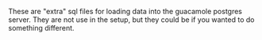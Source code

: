 These are "extra" sql files for loading data into the guacamole postgres
server.  They are not use in the setup, but they could be if you wanted
to do something different.
